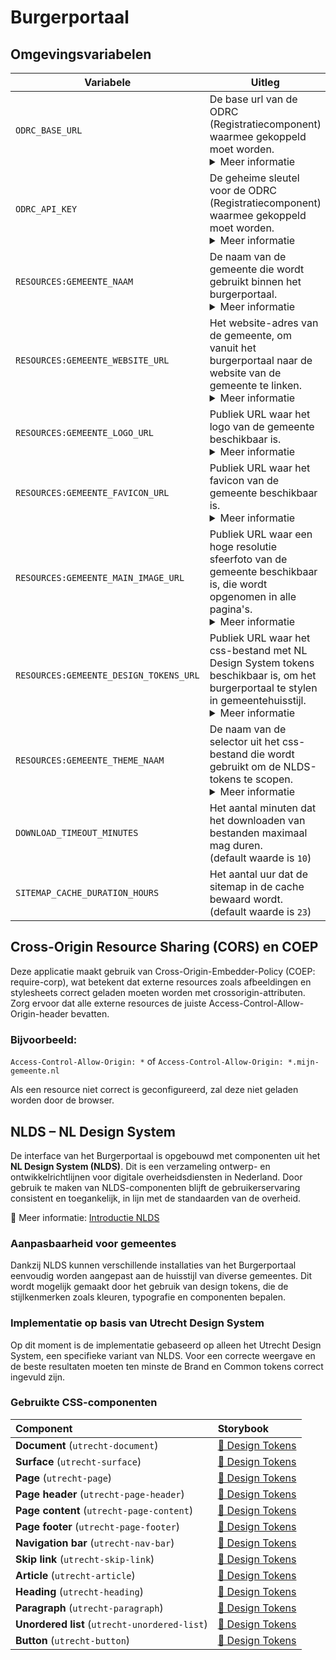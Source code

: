 # Burgerportaal

## Omgevingsvariabelen

| Variabele                              | Uitleg                                                                                                                                                                                                                                                           |
| -------------------------------------- | ---------------------------------------------------------------------------------------------------------------------------------------------------------------------------------------------------------------------------------------------------------------- |
| `ODRC_BASE_URL`                        | De base url van de ODRC (Registratiecomponent) waarmee gekoppeld moet worden. <details> <summary>Meer informatie </summary>Bijvoorbeeld: `https://odrc.mijn-gemeente.nl` </details>                                                                              |
| `ODRC_API_KEY`                         | De geheime sleutel voor de ODRC (Registratiecomponent) waarmee gekoppeld moet worden. <details> <summary>Meer informatie </summary>Bijvoorbeeld: `VM2B!ccnebNe.M*gxH63*NXc8iTiAGhp`</details>                                                                    |
| `RESOURCES:GEMEENTE_NAAM`              | De naam van de gemeente die wordt gebruikt binnen het burgerportaal. <details><summary>Meer informatie</summary> Bijvoorbeeld: Mijn</details>                                                                                                                    |
| `RESOURCES:GEMEENTE_WEBSITE_URL`       | Het website-adres van de gemeente, om vanuit het burgerportaal naar de website van de gemeente te linken. <details><summary>Meer informatie</summary> Bijvoorbeeld: `https://www.mijn-gemeente.nl`</details>                                                     |
| `RESOURCES:GEMEENTE_LOGO_URL`          | Publiek URL waar het logo van de gemeente beschikbaar is. <details><summary>Meer informatie</summary> Bijvoorbeeld: `https://www.mijn-gemeente.nl/logo.svg`</details>                                                                                            |
| `RESOURCES:GEMEENTE_FAVICON_URL`       | Publiek URL waar het favicon van de gemeente beschikbaar is. <details><summary>Meer informatie</summary> Bijvoorbeeld: `https://www.mijn-gemeente.nl/favicon.ico`</details>                                                                                      |
| `RESOURCES:GEMEENTE_MAIN_IMAGE_URL`    | Publiek URL waar een hoge resolutie sfeerfoto van de gemeente beschikbaar is, die wordt opgenomen in alle pagina's. <details><summary>Meer informatie</summary> Bijvoorbeeld: `https://www.mijn-gemeente.nl/main_img.jpg` </details>                             |
| `RESOURCES:GEMEENTE_DESIGN_TOKENS_URL` | Publiek URL waar het css-bestand met NL Design System tokens beschikbaar is, om het burgerportaal te stylen in gemeentehuisstijl. <details><summary>Meer informatie </summary>Bijvoorbeeld: `https://unpkg.com/@gemeente/design-tokens/dist/index.css`</details> |
| `RESOURCES:GEMEENTE_THEME_NAAM`        | De naam van de selector uit het css-bestand die wordt gebruikt om de NLDS-tokens te scopen. <details><summary>Meer informatie</summary> Bijvoorbeeld: `gemeente-theme` </details>                                                                                |
| `DOWNLOAD_TIMEOUT_MINUTES`             | Het aantal minuten dat het downloaden van bestanden maximaal mag duren. <br/> (default waarde is `10`)                                                                                                                                                           |
| `SITEMAP_CACHE_DURATION_HOURS`         | Het aantal uur dat de sitemap in de cache bewaard wordt. <br/> (default waarde is `23`)                                                                                                                                                                          |

## Cross-Origin Resource Sharing (CORS) en COEP

Deze applicatie maakt gebruik van Cross-Origin-Embedder-Policy (COEP: require-corp), wat betekent dat externe resources zoals afbeeldingen en stylesheets correct geladen moeten worden met crossorigin-attributen. Zorg ervoor dat alle externe resources de juiste Access-Control-Allow-Origin-header bevatten.

### Bijvoorbeeld:

`Access-Control-Allow-Origin: *` of `Access-Control-Allow-Origin: *.mijn-gemeente.nl`

Als een resource niet correct is geconfigureerd, zal deze niet geladen worden door de browser.

## NLDS – NL Design System

De interface van het Burgerportaal is opgebouwd met componenten uit het **NL Design System (NLDS)**. Dit is een verzameling ontwerp- en ontwikkelrichtlijnen voor digitale overheidsdiensten in Nederland. Door gebruik te maken van NLDS-componenten blijft de gebruikerservaring consistent en toegankelijk, in lijn met de standaarden van de overheid.

🔗 Meer informatie: [Introductie NLDS](https://nldesignsystem.nl/handboek/introductie)

### Aanpasbaarheid voor gemeentes

Dankzij NLDS kunnen verschillende installaties van het Burgerportaal eenvoudig worden aangepast aan de huisstijl van diverse gemeentes. Dit wordt mogelijk gemaakt door het gebruik van design tokens, die de stijlkenmerken zoals kleuren, typografie en componenten bepalen.

### Implementatie op basis van Utrecht Design System

Op dit moment is de implementatie gebaseerd op alleen het Utrecht Design System, een specifieke variant van NLDS. Voor een correcte weergave en de beste resultaten moeten ten minste de Brand en Common tokens correct ingevuld zijn.

### Gebruikte CSS-componenten

| Component                                     | Storybook                                                                                                                   |
| :-------------------------------------------- | :-------------------------------------------------------------------------------------------------------------------------- |
| **Document** (`utrecht-document`)             | [🔗 Design Tokens](https://nl-design-system.github.io/utrecht/storybook/?path=/story/css_css-document--design-tokens)       |
| **Surface** (`utrecht-surface`)               | [🔗 Design Tokens](https://nl-design-system.github.io/utrecht/storybook/?path=/story/css_css-surface--design-tokens)        |
| **Page** (`utrecht-page`)                     | [🔗 Design Tokens](https://nl-design-system.github.io/utrecht/storybook/?path=/story/css_css-page--design-tokens)           |
| **Page header** (`utrecht-page-header`)       | [🔗 Design Tokens](https://nl-design-system.github.io/utrecht/storybook/?path=/story/css_css-page-header--design-tokens)    |
| **Page content** (`utrecht-page-content`)     | [🔗 Design Tokens](https://nl-design-system.github.io/utrecht/storybook/?path=/story/css_css-page-content--design-tokens)   |
| **Page footer** (`utrecht-page-footer`)       | [🔗 Design Tokens](https://nl-design-system.github.io/utrecht/storybook/?path=/story/css_css-page-footer--design-tokens)    |
| **Navigation bar** (`utrecht-nav-bar`)        | [🔗 Design Tokens](https://nl-design-system.github.io/utrecht/storybook/?path=/story/css_css-nav-bar--design-tokens)        |
| **Skip link** (`utrecht-skip-link`)           | [🔗 Design Tokens](https://nl-design-system.github.io/utrecht/storybook/?path=/story/css_css-skip-link--design-tokens)      |
| **Article** (`utrecht-article`)               | [🔗 Design Tokens](https://nl-design-system.github.io/utrecht/storybook/?path=/story/css_css-article--design-tokens)        |
| **Heading** (`utrecht-heading`)               | [🔗 Design Tokens](https://nl-design-system.github.io/utrecht/storybook/?path=/story/css_css-heading-1--design-tokens)      |
| **Paragraph** (`utrecht-paragraph`)           | [🔗 Design Tokens](https://nl-design-system.github.io/utrecht/storybook/?path=/story/css_css-paragraph--design-tokens)      |
| **Unordered list** (`utrecht-unordered-list`) | [🔗 Design Tokens](https://nl-design-system.github.io/utrecht/storybook/?path=/story/css_css-unordered-list--design-tokens) |
| **Button** (`utrecht-button`)                 | [🔗 Design Tokens](https://nl-design-system.github.io/utrecht/storybook/?path=/story/css_css-button--design-tokens)         |
